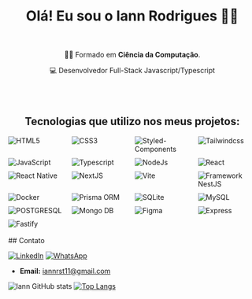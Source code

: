 <h1 align="center"> 
  <strong>Olá! Eu sou o Iann Rodrigues 🙋‍♂️ </strong>
</h1>
<br/>
<br/>

<div align="center">
🧑‍🎓 Formado em <strong>Ciência da Computação</strong>.

:computer: Desenvolvedor Full-Stack Javascript/Typescript

</div>
<br/>
<br/>

<h2 align="center"> Tecnologias que utilizo nos meus projetos:</h2>

<div style="display: grid; grid-template-columns:repeat(4, 1fr); gap: 10px">
  <img alt="HTML5" src="https://img.shields.io/badge/HTML5-E34F26?style=for-the-badge&logo=html5&logoColor=white"/>

  <img alt="CSS3" src="https://img.shields.io/badge/CSS3-1572B6?style=for-the-badge&logo=css3&logoColor=white"/>

  <img alt="Styled-Components" src="https://img.shields.io/badge/styled--components-DB7093?style=for-the-badge&logo=styled-components&logoColor=white"/>

  <img alt="Tailwindcss" src="https://img.shields.io/badge/Tailwind_CSS-38B2AC?style=for-the-badge&logo=tailwind-css&logoColor=white">

  <img alt="JavaScript" src="https://img.shields.io/badge/JavaScript-323330?style=for-the-badge&logo=javascript&logoColor=F7DF1E"/>

  <img alt="Typescript" src="https://img.shields.io/badge/TypeScript-007ACC?style=for-the-badge&logo=typescript&logoColor=white"/>

  <img alt="NodeJs" src="https://img.shields.io/badge/Node.js-43853D?style=for-the-badge&logo=node.js&logoColor=white">

  <img alt="React" src="https://img.shields.io/badge/react-%2320232a.svg?style=for-the-badge&logo=react&logoColor=%2361DAFB">

  <img alt="React Native" src="https://img.shields.io/badge/React_Native-20232A?style=for-the-badge&logo=react&logoColor=61DAFB"/>

  <img alt="NextJS" src="https://img.shields.io/badge/Next-black?style=for-the-badge&logo=next.js&logoColor=white">

  <img alt="Vite" src="https://img.shields.io/badge/vite-%23646CFF.svg?style=for-the-badge&logo=vite&logoColor=white">

  <img alt="Framework NestJS" src="https://img.shields.io/badge/nestjs-%23E0234E.svg?style=for-the-badge&logo=nestjs&logoColor=white">

  <img alt="Docker" src="https://img.shields.io/badge/Docker-2496ED?style=for-the-badge&logo=docker&logoColor=white">
      
  <img alt="Prisma ORM" src="https://img.shields.io/badge/Prisma-3982CE?style=for-the-badge&logo=Prisma&logoColor=white">
  
  <img alt="SQLite" src="https://img.shields.io/badge/sqlite-%2307405e.svg?style=for-the-badge&logo=sqlite&logoColor=white">
  
  <img alt="MySQL" src="https://img.shields.io/badge/MySQL-00000F?style=for-the-badge&logo=mysql&logoColor=white">

  <img alt="POSTGRESQL" src="https://img.shields.io/badge/PostgreSQL-316192?style=for-the-badge&logo=postgresql&logoColor=white" />

  <img alt="Mongo DB" src="https://img.shields.io/badge/MongoDB-4EA94B?style=for-the-badge&logo=mongodb&logoColor=white" />
  
  <img alt="Figma" src="https://img.shields.io/badge/figma-%23F24E1E.svg?style=for-the-badge&logo=figma&logoColor=white">

  <img alt="Express" src="https://img.shields.io/badge/Express.js-404D59?style=for-the-badge" />

  <img alt="Fastify" src="https://img.shields.io/badge/fastify-%23000000.svg?style=for-the-badge&logo=fastify&logoColor=white" />
</div>

<br/>
## Contato

[![LinkedIn](https://img.shields.io/badge/LinkedIn-0077B5?style=for-the-badge&logo=linkedin&logoColor=white)](https://www.linkedin.com/in/iann-rodrigues-b71b9220a/)
[![WhatsApp](https://img.shields.io/badge/WhatsApp-25D366?style=for-the-badge&logo=whatsapp&logoColor=white)](https://wa.me/5577999138868)

- **Email:** iannrst11@gmail.com

![Iann GitHub stats](https://github-readme-stats.vercel.app/api?username=Iann-rst&show_icons=true&theme=chartreuse-dark)
[![Top Langs](https://github-readme-stats.vercel.app/api/top-langs/?username=Iann-rst&layout=compact&theme=chartreuse-dark)](https://github.com/anuraghazra/github-readme-stats)
